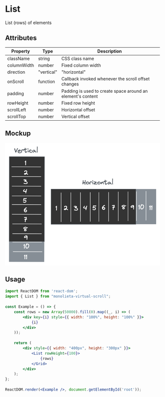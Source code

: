 # List

List (rows) of elements

## Attributes
| Property                | Type                          | Description          |
| ----------------------- | ----------------------------- | -------------------- |
| className               | string                        | CSS class name       |
| columnWidth             | number                        | Fixed column width   |
| direction               | "vertical" | "horizontal"     | Displacement direction |
| onScroll                | function                      | Callback invoked whenever the scroll offset changes |
| padding                 | number                        | Padding is used to create space around an element's content |
| rowHeight               | number                        | Fixed row height     |
| scrollLeft              | number                        | Horizontal offset    |
| scrollTop               | number                        | Vertical offset      |

## Mockup
<img src="../.github/image/list.png" width="600" />

## Usage
```jsx
import ReactDOM from 'react-dom';
import { List } from "monolieta-virtual-scroll";

const Example = () => {
    const rows = new Array(50000).fill(0).map((_, i) => (
        <div key={i} style={{ width: "100%", height: "100%" }}>
            {i}
        </div>
    ));

    return (
        <div style={{ width: "400px", height: "300px" }}>
            <List rowHeight={100}>
                {rows}
            </Grid>
        </div>
    );
};

ReactDOM.render(<Example />, document.getElementById('root'));
```
